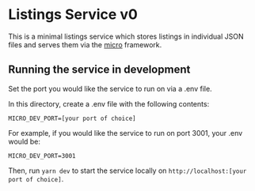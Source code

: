 # Listings Service v0

This is a minimal listings service which stores listings in individual JSON files and serves them via the [micro](https://github.com/zeit/micro) framework.

## Running the service in development
Set the port you would like the service to run on via a .env file.

In this directory, create a .env file with the following contents:
```
MICRO_DEV_PORT=[your port of choice]
```

For example, if you would like the service to run on port 3001, your .env would be:
```
MICRO_DEV_PORT=3001
```

Then, run `yarn dev` to start the service locally on `http://localhost:[your port of choice]`.
